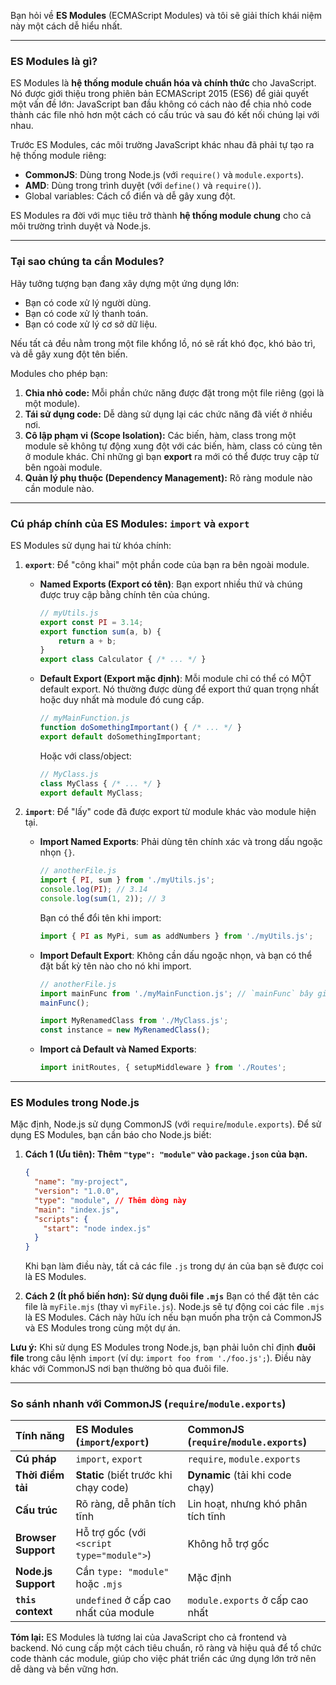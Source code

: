 Bạn hỏi về **ES Modules** (ECMAScript Modules) và tôi sẽ giải thích khái niệm này một cách dễ hiểu nhất.

---

### ES Modules là gì?

ES Modules là **hệ thống module chuẩn hóa và chính thức** cho JavaScript. Nó được giới thiệu trong phiên bản ECMAScript 2015 (ES6) để giải quyết một vấn đề lớn: JavaScript ban đầu không có cách nào để chia nhỏ code thành các file nhỏ hơn một cách có cấu trúc và sau đó kết nối chúng lại với nhau.

Trước ES Modules, các môi trường JavaScript khác nhau đã phải tự tạo ra hệ thống module riêng:
*   **CommonJS**: Dùng trong Node.js (với `require()` và `module.exports`).
*   **AMD**: Dùng trong trình duyệt (với `define()` và `require()`).
*   Global variables: Cách cổ điển và dễ gây xung đột.

ES Modules ra đời với mục tiêu trở thành **hệ thống module chung** cho cả môi trường trình duyệt và Node.js.

---

### Tại sao chúng ta cần Modules?

Hãy tưởng tượng bạn đang xây dựng một ứng dụng lớn:
*   Bạn có code xử lý người dùng.
*   Bạn có code xử lý thanh toán.
*   Bạn có code xử lý cơ sở dữ liệu.

Nếu tất cả đều nằm trong một file khổng lồ, nó sẽ rất khó đọc, khó bảo trì, và dễ gây xung đột tên biến.

Modules cho phép bạn:
1.  **Chia nhỏ code:** Mỗi phần chức năng được đặt trong một file riêng (gọi là một module).
2.  **Tái sử dụng code:** Dễ dàng sử dụng lại các chức năng đã viết ở nhiều nơi.
3.  **Cô lập phạm vi (Scope Isolation):** Các biến, hàm, class trong một module sẽ không tự động xung đột với các biến, hàm, class có cùng tên ở module khác. Chỉ những gì bạn **export** ra mới có thể được truy cập từ bên ngoài module.
4.  **Quản lý phụ thuộc (Dependency Management):** Rõ ràng module nào cần module nào.

---

### Cú pháp chính của ES Modules: `import` và `export`

ES Modules sử dụng hai từ khóa chính:

1.  **`export`**: Để "công khai" một phần code của bạn ra bên ngoài module.
    *   **Named Exports (Export có tên)**: Bạn export nhiều thứ và chúng được truy cập bằng chính tên của chúng.
        ```javascript
        // myUtils.js
        export const PI = 3.14;
        export function sum(a, b) {
            return a + b;
        }
        export class Calculator { /* ... */ }
        ```
    *   **Default Export (Export mặc định)**: Mỗi module chỉ có thể có MỘT default export. Nó thường được dùng để export thứ quan trọng nhất hoặc duy nhất mà module đó cung cấp.
        ```javascript
        // myMainFunction.js
        function doSomethingImportant() { /* ... */ }
        export default doSomethingImportant;
        ```
        Hoặc với class/object:
        ```javascript
        // MyClass.js
        class MyClass { /* ... */ }
        export default MyClass;
        ```

2.  **`import`**: Để "lấy" code đã được export từ module khác vào module hiện tại.
    *   **Import Named Exports**: Phải dùng tên chính xác và trong dấu ngoặc nhọn `{}`.
        ```javascript
        // anotherFile.js
        import { PI, sum } from './myUtils.js';
        console.log(PI); // 3.14
        console.log(sum(1, 2)); // 3
        ```
        Bạn có thể đổi tên khi import:
        ```javascript
        import { PI as MyPi, sum as addNumbers } from './myUtils.js';
        ```
    *   **Import Default Export**: Không cần dấu ngoặc nhọn, và bạn có thể đặt bất kỳ tên nào cho nó khi import.
        ```javascript
        // anotherFile.js
        import mainFunc from './myMainFunction.js'; // `mainFunc` bây giờ là `doSomethingImportant`
        mainFunc();

        import MyRenamedClass from './MyClass.js';
        const instance = new MyRenamedClass();
        ```
    *   **Import cả Default và Named Exports**:
        ```javascript
        import initRoutes, { setupMiddleware } from './Routes';
        ```

---

### ES Modules trong Node.js

Mặc định, Node.js sử dụng CommonJS (với `require`/`module.exports`). Để sử dụng ES Modules, bạn cần báo cho Node.js biết:

1.  **Cách 1 (Ưu tiên): Thêm `"type": "module"` vào `package.json` của bạn.**
    ```json
    {
      "name": "my-project",
      "version": "1.0.0",
      "type": "module", // Thêm dòng này
      "main": "index.js",
      "scripts": {
        "start": "node index.js"
      }
    }
    ```
    Khi bạn làm điều này, tất cả các file `.js` trong dự án của bạn sẽ được coi là ES Modules.

2.  **Cách 2 (Ít phổ biến hơn): Sử dụng đuôi file `.mjs`**
    Bạn có thể đặt tên các file là `myFile.mjs` (thay vì `myFile.js`). Node.js sẽ tự động coi các file `.mjs` là ES Modules. Cách này hữu ích nếu bạn muốn pha trộn cả CommonJS và ES Modules trong cùng một dự án.

**Lưu ý:** Khi sử dụng ES Modules trong Node.js, bạn phải luôn chỉ định **đuôi file** trong câu lệnh `import` (ví dụ: `import foo from './foo.js';`). Điều này khác với CommonJS nơi bạn thường bỏ qua đuôi file.

---

### So sánh nhanh với CommonJS (`require`/`module.exports`)

| Tính năng           | ES Modules (`import`/`export`)       | CommonJS (`require`/`module.exports`) |
| :------------------ | :----------------------------------- | :------------------------------------ |
| **Cú pháp**         | `import`, `export`                   | `require`, `module.exports`           |
| **Thời điểm tải**   | **Static** (biết trước khi chạy code) | **Dynamic** (tải khi code chạy)      |
| **Cấu trúc**        | Rõ ràng, dễ phân tích tĩnh            | Lin hoạt, nhưng khó phân tích tĩnh    |
| **Browser Support** | Hỗ trợ gốc (với `<script type="module">`) | Không hỗ trợ gốc                      |
| **Node.js Support** | Cần `type: "module"` hoặc `.mjs`     | Mặc định                             |
| **`this` context**  | `undefined` ở cấp cao nhất của module | `module.exports` ở cấp cao nhất      |

**Tóm lại:** ES Modules là tương lai của JavaScript cho cả frontend và backend. Nó cung cấp một cách tiêu chuẩn, rõ ràng và hiệu quả để tổ chức code thành các module, giúp cho việc phát triển các ứng dụng lớn trở nên dễ dàng và bền vững hơn.